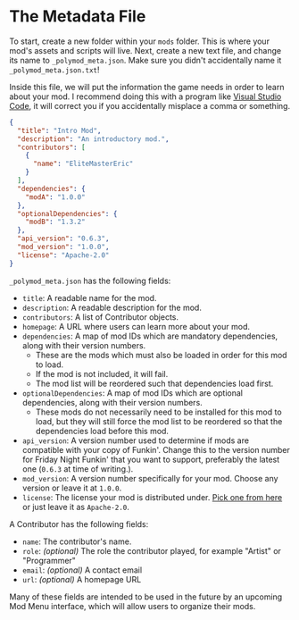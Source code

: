 # The Metadata File

To start, create a new folder within your `mods` folder. This is where your mod's assets and scripts will live. Next, create a new text file, and change its name to `_polymod_meta.json`. Make sure you didn't accidentally name it `_polymod_meta.json.txt`!

Inside this file, we will put the information the game needs in order to learn about your mod. I recommend doing this with a program like [Visual Studio Code](https://code.visualstudio.com/), it will correct you if you accidentally misplace a comma or something.

```json
{
  "title": "Intro Mod",
  "description": "An introductory mod.",
  "contributors": [
    {
      "name": "EliteMasterEric"
    }
  ],
  "dependencies": {
    "modA": "1.0.0"
  },
  "optionalDependencies": {
    "modB": "1.3.2"
  },
  "api_version": "0.6.3",
  "mod_version": "1.0.0",
  "license": "Apache-2.0"
}
```

`_polymod_meta.json` has the following fields:

- `title`: A readable name for the mod.
- `description`: A readable description for the mod.
- `contributors`: A list of Contributor objects.
- `homepage`: A URL where users can learn more about your mod.
- `dependencies`: A map of mod IDs which are mandatory dependencies, along with their version numbers.
  - These are the mods which must also be loaded in order for this mod to load.
  - If the mod is not included, it will fail.
  - The mod list will be reordered such that dependencies load first.
- `optionalDependencies`: A map of mod IDs which are optional dependencies, along with their version numbers.
  - These mods do not necessarily need to be installed for this mod to load, but they will still force the mod list to be reordered so that the dependencies load before this mod.
- `api_version`: A version number used to determine if mods are compatible with your copy of Funkin'. Change this to the version number for Friday Night Funkin' that you want to support, preferably the latest one (`0.6.3` at time of writing.).
- `mod_version`: A version number specifically for your mod. Choose any version or leave it at `1.0.0`.
- `license`: The license your mod is distributed under. [Pick one from here](https://opensource.org/licenses) or just leave it as `Apache-2.0`.

A Contributor has the following fields:

- `name`: The contributor's name.
- `role`: *(optional)* The role the contributor played, for example "Artist" or "Programmer"
- `email`: *(optional)* A contact email
- `url`: *(optional)* A homepage URL

Many of these fields are intended to be used in the future by an upcoming Mod Menu interface, which will allow users to organize their mods.